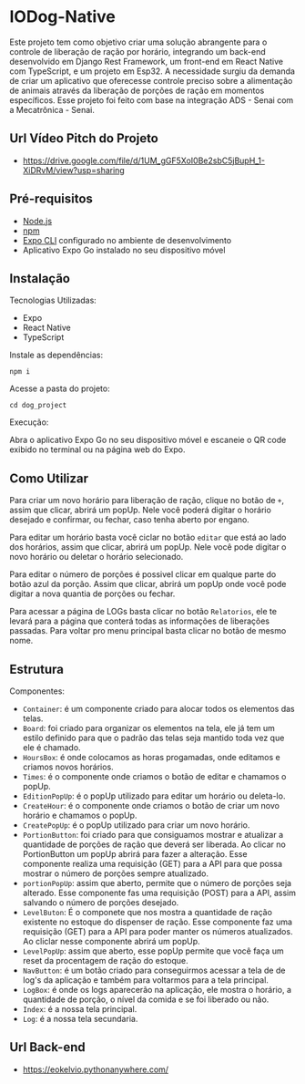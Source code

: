 # IODog-Native

Este projeto tem como objetivo criar uma solução abrangente para o controle de liberação de ração por horário, integrando um back-end desenvolvido em Django Rest Framework, um front-end em React Native com TypeScript, e um projeto em Esp32. A necessidade surgiu da demanda de criar um aplicativo que oferecesse controle preciso sobre a alimentação de animais através da liberação de porções de ração em momentos específicos. Esse projeto foi feito com base na integração ADS - Senai com a Mecatrônica - Senai.

## Url Vídeo Pitch do Projeto
- https://drive.google.com/file/d/1UM_gGF5XoI0Be2sbC5jBupH_1-XiDRvM/view?usp=sharing

## Pré-requisitos

- [Node.js](https://nodejs.org/)
- [npm](https://www.npmjs.com/)
- [Expo CLI](https://docs.expo.dev/get-started/installation/) configurado no ambiente de desenvolvimento
- Aplicativo Expo Go instalado no seu dispositivo móvel

## Instalação

Tecnologias Utilizadas:
- Expo
- React Native
- TypeScript

Instale as dependências:

    npm i

Acesse a pasta do projeto:

    cd dog_project

Execução:

Abra o aplicativo Expo Go no seu dispositivo móvel e escaneie o QR code exibido no terminal ou na página web do Expo.


## Como Utilizar
Para criar um novo horário para liberação de ração, clique no botão de `+`, assim que clicar, abrirá um popUp. Nele você poderá digitar o horário desejado e confirmar, ou fechar, caso tenha aberto por engano.

Para editar um horário basta você ciclar no botão `editar` que está ao lado dos horários, assim que clicar, abrirá um popUp. Nele você pode digitar o novo horário ou deletar o horário selecionado.

Para editar o número de porções é possivel clicar em qualque parte do botão azul da porção. Assim que clicar, abrirá um popUp onde você pode digitar a nova quantia de porções ou fechar.

Para acessar a página de LOGs basta clicar no botão `Relatorios`, ele te levará para a página que conterá todas as informações de liberações passadas. Para voltar pro menu principal basta clicar no botão de mesmo nome.


## Estrutura

Componentes:
- `Container`: é um componente criado para alocar todos os elementos das telas.
- `Board`: foi criado para organizar os elementos na tela, ele já tem um estilo definido para que o padrão das telas seja mantido toda vez que ele é chamado.
- `HoursBox`: é onde colocamos as horas progamadas, onde editamos e criamos novos horários.
- `Times`: é o componente onde criamos o botão de editar e chamamos o popUp.
- `EditionPopUp`: é o popUp utilizado para editar um horário ou deleta-lo.
- `CreateHour`: é o componente onde criamos o botão de criar um novo horário e chamamos o popUp.
- `CreatePopUp`: é o popUp utilizado para criar um novo horário.
- `PortionButton`: foi criado para que consiguamos mostrar e atualizar a quantidade de porções de ração que deverá ser liberada. Ao clicar no PortionButton um popUp abrirá para fazer a alteração. Esse componente realiza uma requisição (GET) para a API para que possa mostrar o número de porções sempre atualizado.
- `portionPopUp`: assim que aberto, permite que o número de porções seja alterado. Esse componente fas uma requisição (POST) para a API, assim salvando o número de porções desejado.
- `LevelButon`: É o componete que nos mostra a quantidade de ração existente no estoque do dispenser de ração. Esse componente faz uma requisição (GET) para a API para poder manter os números atualizados. Ao cliclar nesse componente abrirá um popUp.
- `LevelPopUp`: assim que aberto, esse popUp permite que você faça um reset da procentagem de ração do estoque. 
- `NavButton`: é um botão criado para conseguirmos acessar a tela de de log's da aplicação e também para voltarmos para a tela principal.
- `LogBox`: é onde os logs aparecerão na aplicação, ele mostra o horário, a quantidade de porção, o nível da comida e se foi liberado ou não.
- `Index`: é a nossa tela principal.
- `Log`: é a nossa tela secundaria.

## Url Back-end
- https://eokelvio.pythonanywhere.com/
